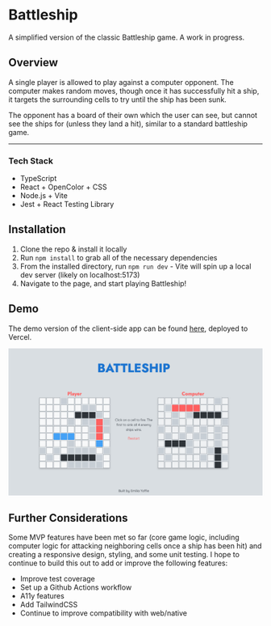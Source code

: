 # Battleship

A simplified version of the classic Battleship game. A work in progress.

## Overview

A single player is allowed to play against a computer opponent. The computer makes random moves, though once it has successfully hit a ship, it targets the surrounding cells to try until the ship has been sunk.

The opponent has a board of their own which the user can see, but cannot see the ships for (unless they land a hit), similar to a standard battleship game.

---

### Tech Stack

- TypeScript
- React + OpenColor + CSS
- Node.js + Vite
- Jest + React Testing Library

## Installation

1. Clone the repo & install it locally
2. Run `npm install` to grab all of the necessary dependencies
3. From the installed directory, run `npm run dev` - Vite will spin up a local dev server (likely on localhost:5173)
4. Navigate to the page, and start playing Battleship!

## Demo

The demo version of the client-side app can be found [here](https://battleship-teal-theta.vercel.app/), deployed to Vercel.

![Battleship](src/public/battleship-demo.png)

## Further Considerations

Some MVP features have been met so far (core game logic, including computer logic for attacking neighboring cells once a ship has been hit) and creating a responsive design, styling, and some unit testing. I hope to continue to build this out to add or improve the following features:

- Improve test coverage
- Set up a Github Actions workflow
- A11y features
- Add TailwindCSS
- Continue to improve compatibility with web/native
